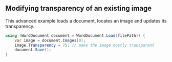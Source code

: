 ## Modifying transparency of an existing image

This advanced example loads a document, locates an image and updates its transparency.

```csharp
using (WordDocument document = WordDocument.Load(filePath)) {
    var image = document.Images[0];
    image.Transparency = 75; // make the image mostly transparent
    document.Save();
}
```
